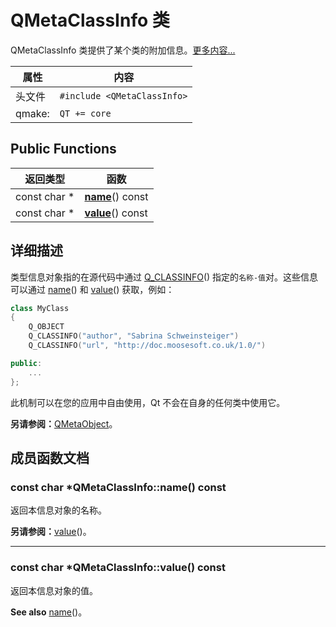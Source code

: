 # QMetaClassInfo 类

QMetaClassInfo 类提供了某个类的附加信息。[更多内容...](#%E8%AF%A6%E7%BB%86%E6%8F%8F%E8%BF%B0)

| 属性   | 内容                        |
| ------ | --------------------------- |
| 头文件 | `#include <QMetaClassInfo>` |
| qmake: | `QT += core`                |



## Public Functions

| 返回类型     | 函数                                                         |
| ------------ | ------------------------------------------------------------ |
| const char * | **[name](QMetaClassInfo.md#const-char-qmetaclassinfoname-const)**() const |
| const char * | **[value](QMetaClassInfo.md#const-char-qmetaclassinfovalue-const)**() const |



## 详细描述

类型信息对象指的在源代码中通过 [Q_CLASSINFO](../../O/QObject/QObject.md#qclassinfoname-value)() 指定的`名称-值`对。这些信息可以通过 [name](QMetaClassInfo.md#const-char-qmetaclassinfoname-const)() 和 [value](QMetaClassInfo.md#const-char-qmetaclassinfovalue-const)() 获取，例如：

```cpp
class MyClass
{
    Q_OBJECT
    Q_CLASSINFO("author", "Sabrina Schweinsteiger")
    Q_CLASSINFO("url", "http://doc.moosesoft.co.uk/1.0/")

public:
    ...
};
```

此机制可以在您的应用中自由使用，Qt 不会在自身的任何类中使用它。

**另请参阅：**[QMetaObject](../../M/QMetaObject/QMetaObject.md)。



## 成员函数文档

### const char *QMetaClassInfo::name() const

返回本信息对象的名称。

**另请参阅：**[value](QMetaClassInfo.md#const-char-qmetaclassinfovalue-const)()。

----

### const char *QMetaClassInfo::value() const

返回本信息对象的值。

**See also** [name](QMetaClassInfo.md#const-char-qmetaclassinfoname-const)()。
